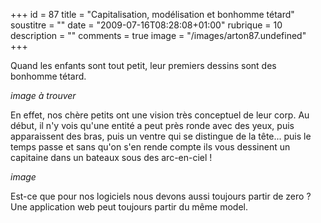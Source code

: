 +++
id = 87
title = "Capitalisation, modélisation et bonhomme tétard"
soustitre = ""
date = "2009-07-16T08:28:08+01:00"
rubrique = 10
description = ""
comments = true
image = "/images/arton87.undefined"
+++

<div class="chapo"></div>
Quand les enfants sont tout petit, leur premiers dessins sont des bonhomme tétard. 

_image à trouver_

En effet, nos chère petits ont une vision très conceptuel de leur corp. Au début, il n'y vois qu'une entité a peut près ronde avec des yeux, puis apparaissent des bras, puis un ventre qui se distingue de la tête... puis le temps passe et sans qu'on s'en rende compte ils vous dessinent un capitaine dans un bateaux sous des arc-en-ciel !

_image_

Est-ce que pour nos logiciels nous devons aussi toujours partir de zero ? Une application web peut toujours partir du même model.